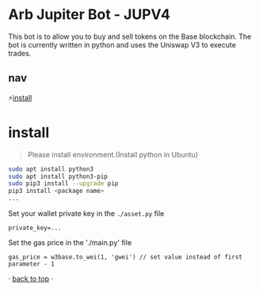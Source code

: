 
# Arb Jupiter Bot - JUPV4 

This bot is to allow you to buy and sell tokens on the Base blockchain. The bot is currently written in python and uses the Uniswap V3 to execute trades.

## nav

 ⚡️[install](#install) 
# install

> Please install environment.(Install python in Ubuntu)

```bash
sudo apt install python3
sudo apt install python3-pip
sudo pip3 install --upgrade pip
pip3 install <package name>
...
```

Set your wallet private key in the `./asset.py` file

```
private_key=...
```

Set the gas price in the './main.py' file

```
gas_price = w3base.to_wei(1, 'gwei') // set value instead of first parameter - 1
```

· [back to top](#nav) ·
